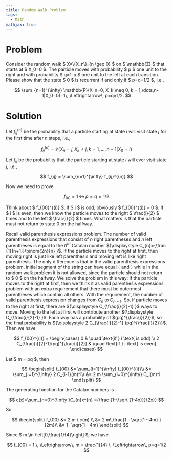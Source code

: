 ```yaml
---
title: Random Walk Problem
tags:
  - Math
mathjax: true
---
```


# Problem

Consider the random walk $ X=\\{X_n\\}_{n \geq 0} $ on $ \mathbb{Z} $ that starts at $ X_0=0 $. The particle moves with probability $ p $ one unit to the right and with probability $ q=1-p $ one unit to the left at each transition. Please show that the state $ 0 $ is recurrent if and only if $ p=q=1/2 $, i.e.,

$$
\sum_{n=1}^{\infty} \mathbb{P}(X_n=0, X_k \neq 0, k = 1,\dots,n-1|X_0=0)=1\, \Leftrightarrow\, p=q=1/2.
$$

# Solution

Let $f_{ij}^{(n)}$ be the probability that a particle starting at state $i$ will visit state $j$ for the first time after $n$ steps, i.e.,

$$
	f_{ij}^{(n)} = \mathbb{P}(X_n=j, X_k \neq j, k = 1,\dots,n-1|X_0=i)
$$

Let $f_{ij}$ be the probability that the particle starting at state $i$ will ever visit state $j$, i.e.,

$$
	f_{ij} = \sum_{n=1}^{\infty} f_{ij}^{(n)}
$$

Now we need to prove

$$
	f_{00} = 1 \, \Leftrightarrow\, p=q=1/2
$$

Think about $ f_{00}^{(i)} $. If $ i $ is odd, obviously $ f_{00}^{(i)} = 0 $. If $ i $ is even, then we know the particle moves to the right $ \frac{i}{2} $ times and to the left $ \frac{i}{2} $ times.
What matters is that the particle must not return to state $0$ on the halfway.

Recall valid parenthesis expressions problem. The number of valid parenthesis expressions that consist of $n$ right parentheses and $n$ left parentheses is equal to the $n^{th}$ Catalan number ${\displaystyle C_{n}={\frac {1}{n+1}}\binom{2n}{n} }$.
If the particle moves to the right at first, then moving right is just like left parenthesis and moving left is like right parenthesis. The only difference is that in the valid parenthesis expressions problem,
initial segment of the string can have equal `(` and `)` while in the random walk problem it is not allowed, since the particle should not return to $ 0 $ on the halfway. We solve the problem in this way: If the particle moves to the right at first,
then we think it as valid parenthesis expressions problem with an extra requirement that there must be outermost parentheses which contain all others. With the requirement, the number of valid parenthesis expression changes from ${\displaystyle C_{n} }$ to ${\displaystyle C_{n-1} }$.
So, if particle moves to the right at first, there are ${\displaystyle C_{\frac{i}{2}-1} }$ ways to move. Moving to the left at first will contribute another ${\displaystyle C_{\frac{i}{2}-1} }$.
Each way has a probability of $(pq)^{\frac{i}{2}}$, so the final probability is ${\displaystyle 2 C_{\frac{i}{2}-1} (pq)^{\frac{i}{2}}}$.
Then we have

$$
f_{00}^{(i)} =
	\begin{cases}
		0                                     & \quad \text{if } i \text{ is odd}  \\
		2 C_{\frac{i}{2}-1}(pq)^{\frac{i}{2}} & \quad \text{if } i \text{ is even}
	\end{cases}
$$

Let $ m = pq $, then

$$
\begin{split}
		f_{00}  &= \sum_{i=1}^{\infty} f_{00}^{(i)}\\
		&= \sum_{i=1}^{\infty} 2 C_{i-1}(m)^i\\
		&= 2 m \sum_{i=0}^{\infty} C_i(m)^i
	\end{split}
$$

The generating function for the Catalan numbers is

$$
	c(x)=\sum_{n=0}^{\infty }C_{n}x^{n} ={\frac {1-{\sqrt {1-4x}}}{2x}}
$$

So

$$
\begin{split}
		f_{00} &= 2 m \,c(m) \\
		&= 2 m\,\frac{1 - \sqrt{1 - 4m} }{2m}\\
		&= 1- \sqrt{1 - 4m}
\end{split}
$$

Since $ m \in \left[0,\frac{1}{4}\right] $, we have

$$
f_{00} = 1 \, \Leftrightarrow\, m = \frac{1}{4} \, \Leftrightarrow\, p=q=1/2
$$
